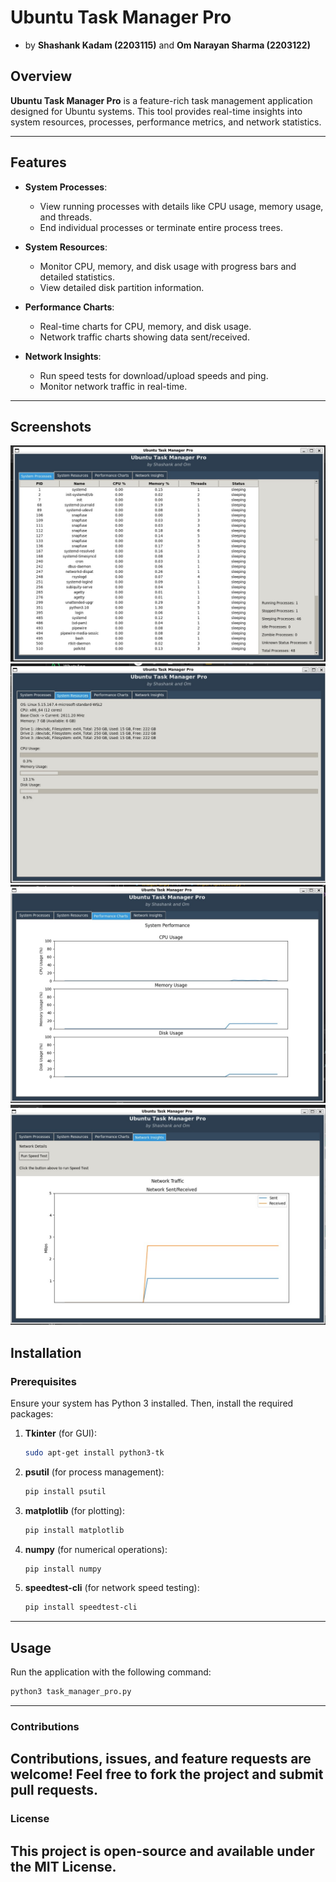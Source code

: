 # Ubuntu Task Manager Pro
- by **Shashank Kadam (2203115)** and **Om Narayan Sharma (2203122)**
## Overview
**Ubuntu Task Manager Pro** is a feature-rich task management application designed for Ubuntu systems. This tool provides real-time insights into system resources, processes, performance metrics, and network statistics.

---

## Features
- **System Processes**: 
  - View running processes with details like CPU usage, memory usage, and threads.
  - End individual processes or terminate entire process trees.
  
- **System Resources**:
  - Monitor CPU, memory, and disk usage with progress bars and detailed statistics.
  - View detailed disk partition information.

- **Performance Charts**:
  - Real-time charts for CPU, memory, and disk usage.
  - Network traffic charts showing data sent/received.

- **Network Insights**:
  - Run speed tests for download/upload speeds and ping.
  - Monitor network traffic in real-time.

---

## Screenshots
![img1](/images/e864025d936fe16caf0302d905937092f8110b39.jpg)
![img2](/images/f8e7aef3fd1849508beee7ce5fe3d485a3fd64b5.jpg)
![img3](/images/707d5a435d5f91b864faf5b87d28d105132cbb2a.jpg)
![img4](/images/dcf6bc689e6df52fab1da73cfe2e3c1ba1e70109.jpg)

## Installation

### Prerequisites
Ensure your system has Python 3 installed. Then, install the required packages:

1. **Tkinter** (for GUI):  
   ```bash
   sudo apt-get install python3-tk
2. **psutil** (for process management):
    ```bash
   pip install psutil
3. **matplotlib** (for plotting):
   ```bash
   pip install matplotlib
4. **numpy** (for numerical operations):
   ```bash
   pip install numpy
5. **speedtest-cli** (for network speed testing):
    ```bash
    pip install speedtest-cli

---

## Usage
Run the application with the following command:
  ```bash
  python3 task_manager_pro.py
  ```

---
### Contributions
Contributions, issues, and feature requests are welcome! Feel free to fork the project and submit pull requests.
---
### License
This project is open-source and available under the MIT License.
---




